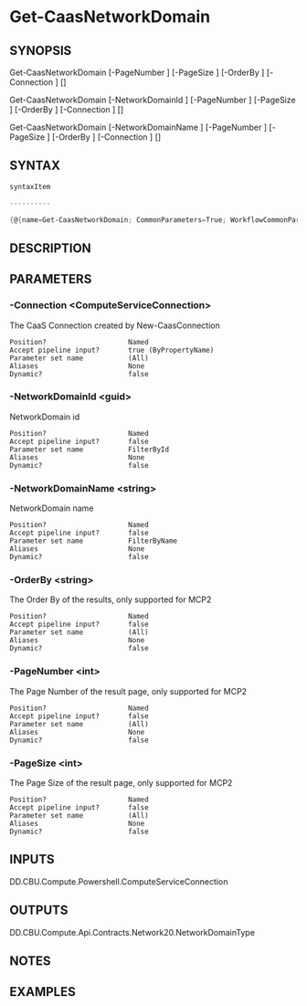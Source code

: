 ﻿Get-CaasNetworkDomain
===================

## SYNOPSIS

Get-CaasNetworkDomain [-PageNumber <int>] [-PageSize <int>] [-OrderBy <string>] [-Connection <ComputeServiceConnection>] [<CommonParameters>]

Get-CaasNetworkDomain [-NetworkDomainId <guid>] [-PageNumber <int>] [-PageSize <int>] [-OrderBy <string>] [-Connection <ComputeServiceConnection>] [<CommonParameters>]

Get-CaasNetworkDomain [-NetworkDomainName <string>] [-PageNumber <int>] [-PageSize <int>] [-OrderBy <string>] [-Connection <ComputeServiceConnection>] [<CommonParameters>]


## SYNTAX
```powershell
syntaxItem                                                                                                                                                                                                                                                                                                                                         

----------                                                                                                                                                                                                                                                                                                                                         

{@{name=Get-CaasNetworkDomain; CommonParameters=True; WorkflowCommonParameters=False; parameter=System.Object[]}, @{name=Get-CaasNetworkDomain; CommonParameters=True; WorkflowCommonParameters=False; parameter=System.Object[]}, @{name=Get-CaasNetworkDomain; CommonParameters=True; WorkflowCommonParameters=False; parameter=System.Object[]}}
```

## DESCRIPTION


## PARAMETERS
### -Connection &lt;ComputeServiceConnection&gt;
The CaaS Connection created by New-CaasConnection
```
Position?                    Named
Accept pipeline input?       true (ByPropertyName)
Parameter set name           (All)
Aliases                      None
Dynamic?                     false
```
 
### -NetworkDomainId &lt;guid&gt;
NetworkDomain id
```
Position?                    Named
Accept pipeline input?       false
Parameter set name           FilterById
Aliases                      None
Dynamic?                     false
```
 
### -NetworkDomainName &lt;string&gt;
NetworkDomain name
```
Position?                    Named
Accept pipeline input?       false
Parameter set name           FilterByName
Aliases                      None
Dynamic?                     false
```
 
### -OrderBy &lt;string&gt;
The Order By of the results, only supported for MCP2
```
Position?                    Named
Accept pipeline input?       false
Parameter set name           (All)
Aliases                      None
Dynamic?                     false
```
 
### -PageNumber &lt;int&gt;
The Page Number of the result page, only supported for MCP2
```
Position?                    Named
Accept pipeline input?       false
Parameter set name           (All)
Aliases                      None
Dynamic?                     false
```
 
### -PageSize &lt;int&gt;
The Page Size of the result page, only supported for MCP2
```
Position?                    Named
Accept pipeline input?       false
Parameter set name           (All)
Aliases                      None
Dynamic?                     false
```

## INPUTS
DD.CBU.Compute.Powershell.ComputeServiceConnection


## OUTPUTS
DD.CBU.Compute.Api.Contracts.Network20.NetworkDomainType


## NOTES


## EXAMPLES
